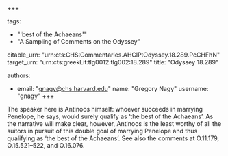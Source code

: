 +++

tags:
- "&#39;best of the Achaeans&#39;"
- "A Sampling of Comments on the Odyssey"

citable_urn: "urn:cts:CHS:Commentaries.AHCIP:Odyssey.18.289.PcCHFhN"
target_urn: "urn:cts:greekLit:tlg0012.tlg002:18.289"
title: "Odyssey 18.289"

authors:
- email: "gnagy@chs.harvard.edu"
  name: "Gregory Nagy"
  username: "gnagy"
+++

<p>The speaker here is Antinoos himself: whoever succeeds in marrying Penelope, he says, would surely qualify as ‘the best of the Achaeans’. As the narrative will make clear, however, Antinoos is the least worthy of all the suitors in pursuit of this double goal of marrying Penelope and thus qualifying as ‘the best of the Achaeans’. See also the comments at O.11.179, O.15.521–522, and O.16.076.  </p>